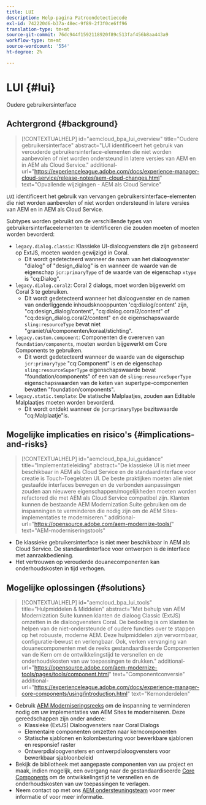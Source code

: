 ```yaml
---
title: LUI
description: Help-pagina Patroondetectiecode
exl-id: 742220d6-b37a-48ec-9f89-2f3f0ce6ff96
translation-type: tm+mt
source-git-commit: 76dc944f1592118920f89c513faf456b8aa443a9
workflow-type: tm+mt
source-wordcount: '554'
ht-degree: 2%

---
```


# LUI {#lui}

Oudere gebruikersinterface

## Achtergrond {#background}

>[!CONTEXTUALHELP]
>id="aemcloud_bpa_lui_overview"
>title="Oudere gebruikersinterface"
>abstract="LUI identificeert het gebruik van verouderde gebruikersinterface-elementen die niet worden aanbevolen of niet worden ondersteund in latere versies van AEM en in AEM als Cloud Service."
>additional-url="https://experienceleague.adobe.com/docs/experience-manager-cloud-service/release-notes/aem-cloud-changes.html" text="Opvallende wijzigingen - AEM als Cloud Service"

`LUI` identificeert het gebruik van vervangen gebruikersinterface-elementen die niet worden aanbevolen of niet worden ondersteund in latere versies van AEM en in AEM als Cloud Service.

Subtypes worden gebruikt om de verschillende types van gebruikersinterfaceelementen te identificeren die zouden moeten of moeten worden bevorderd:

* `legacy.dialog.classic`: Klassieke UI-dialoogvensters die zijn gebaseerd op ExtJS, moeten worden gewijzigd in Coral.
   * Dit wordt gedetecteerd wanneer de naam van het dialoogvenster &quot;dialog&quot; of &quot;design_dialog&quot; is en wanneer
de waarde van de eigenschap `jcr:primaryType` of de waarde van de eigenschap `xtype` is &quot;cq:Dialog&quot;.
* `legacy.dialog.coral2`: Coral 2 dialogs, moet worden bijgewerkt om Coral 3 te gebruiken.
   * Dit wordt gedetecteerd wanneer het dialoogvenster en de namen van onderliggende inhoudsknooppunten &#39;cq:dialog/content&#39; zijn,
&quot;cq:design_dialog/content&quot;, &quot;cq:dialog.coral2/content&quot; of &quot;cq:design_dialog.coral2/content&quot;
en de eigenschapswaarde `sling:resourceType` bevat niet
&quot;graniet/ui/componenten/koraal/stichting&quot;.
* `legacy.custom.component`: Componenten die overerven van  `foundation/components`, moeten worden bijgewerkt om Core Components te gebruiken.
   * Dit wordt gedetecteerd wanneer de waarde van de eigenschap `jcr:primaryType` &quot;cq:Component&quot; is en de eigenschap
      `sling:resourceSuperType` eigenschapswaarde bevat &quot;foundation/components&quot; of een van de
      `sling:resourceSuperType` eigenschapswaarden van de keten van supertype-componenten bevatten &quot;foundation/components&quot;.
* `legacy.static.template`: De statische Malplaatjes, zouden aan Editable Malplaatjes moeten worden bevorderd.
   * Dit wordt ontdekt wanneer de `jcr:primaryType` bezitswaarde &quot;cq:Malplaatje&quot;is.

## Mogelijke implicaties en risico&#39;s {#implications-and-risks}

>[!CONTEXTUALHELP]
>id="aemcloud_bpa_lui_guidance"
>title="Implementatieleiding"
>abstract="De klassieke UI is niet meer beschikbaar in AEM als Cloud Service en de standaardinterface voor creatie is Touch-Toegelaten UI. De beste praktijken moeten alle niet gestaafde interfaces bewegen en de verbonden aanpassingen zouden aan nieuwere eigenschappen/mogelijkheden moeten worden refactored die met AEM als Cloud Service compatibel zijn. Klanten kunnen de bestaande AEM Modernization Suite gebruiken om de inspanningen te verminderen die nodig zijn om de AEM Sites-implementaties te moderniseren."
>additional-url="https://opensource.adobe.com/aem-modernize-tools/" text="AEM-moderniseringstools"

* De klassieke gebruikersinterface is niet meer beschikbaar in AEM als Cloud Service. De standaardinterface voor ontwerpen is de interface met aanraakbediening.
* Het vertrouwen op verouderde douanecomponenten kan onderhoudskosten in tijd verhogen.

## Mogelijke oplossingen {#solutions}

>[!CONTEXTUALHELP]
>id="aemcloud_bpa_lui_tools"
>title="Hulpmiddelen &amp; Middelen"
>abstract="Met behulp van AEM Modernization Suite kunnen klanten de dialoog Classic (ExtJS) omzetten in de dialoogvensters Coral. De bedoeling is om klanten te helpen van de niet-ondersteunde of oudere functies over te stappen op het robuuste, moderne AEM. Deze hulpmiddelen zijn vervormbaar, configuratie-bewust en verlengbaar. Ook, verken vervanging van douanecomponenten met de reeks gestandaardiseerde Componenten van de Kern om de ontwikkelingstijd te versnellen en de onderhoudskosten van uw toepassingen te drukken."
>additional-url="https://opensource.adobe.com/aem-modernize-tools/pages/tools/component.html" text="Componentconversie"
>additional-url="https://experienceleague.adobe.com/docs/experience-manager-core-components/using/introduction.html" text="Kernonderdelen"

* Gebruik [AEM Moderniseringsreeks](https://opensource.adobe.com/aem-modernize-tools/) om de inspanning te verminderen nodig om uw implementaties van AEM Sites te moderniseren. Deze gereedschappen zijn onder andere:
   * Klassieke (ExtJS) Dialoogvensters naar Coral Dialogs
   * Elementaire componenten omzetten naar kerncomponenten
   * Statische sjablonen en kolombesturing voor bewerkbare sjablonen en responsief raster
   * Ontwerpdialoogvensters en ontwerpdialoogvensters voor bewerkbaar sjabloonbeleid
* Bekijk de bibliotheek met aangepaste componenten van uw project en maak, indien mogelijk, een overgang naar de gestandaardiseerde [Core Components](https://experienceleague.adobe.com/docs/experience-manager-core-components/using/introduction.html) om de ontwikkelingstijd te versnellen en de onderhoudskosten van uw toepassingen te verlagen.
* Neem contact op met ons [AEM ondersteuningsteam](https://helpx.adobe.com/enterprise/using/support-for-experience-cloud.html) voor meer informatie of voor meer informatie.
